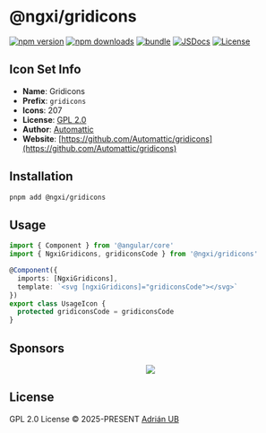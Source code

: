 # @ngxi/gridicons

[![npm version][npm-version-src]][npm-version-href]
[![npm downloads][npm-downloads-src]][npm-downloads-href]
[![bundle][bundle-src]][bundle-href]
[![JSDocs][jsdocs-src]][jsdocs-href]
[![License][license-src]][license-href]

## Icon Set Info

- **Name**: Gridicons
- **Prefix**: `gridicons`
- **Icons**: 207
- **License**: [GPL 2.0](https://github.com/Automattic/gridicons/blob/trunk/LICENSE.md)
- **Author**: [Automattic](https://github.com/Automattic/gridicons)
- **Website**: [https://github.com/Automattic/gridicons](https://github.com/Automattic/gridicons)

## Installation

```sh
pnpm add @ngxi/gridicons
```

## Usage

```ts
import { Component } from '@angular/core'
import { NgxiGridicons, gridiconsCode } from '@ngxi/gridicons'

@Component({
  imports: [NgxiGridicons],
  template: `<svg [ngxiGridicons]="gridiconsCode"></svg>`
})
export class UsageIcon {
  protected gridiconsCode = gridiconsCode
}
```

## Sponsors

<p align="center">
  <a href="https://cdn.jsdelivr.net/gh/adrian-ub/static/sponsors.svg">
    <img src='https://cdn.jsdelivr.net/gh/adrian-ub/static/sponsors.svg'/>
  </a>
</p>

## License

GPL 2.0 License © 2025-PRESENT [Adrián UB](https://github.com/adrian-ub)

<!-- Badges -->

[npm-version-src]: https://img.shields.io/npm/v/@ngxi/gridicons?style=flat&colorA=080f12&colorB=1fa669
[npm-version-href]: https://npmjs.com/package/@ngxi/gridicons
[npm-downloads-src]: https://img.shields.io/npm/dm/@ngxi/gridicons?style=flat&colorA=080f12&colorB=1fa669
[npm-downloads-href]: https://npmjs.com/package/@ngxi/gridicons
[bundle-src]: https://img.shields.io/bundlephobia/minzip/@ngxi/gridicons?style=flat&colorA=080f12&colorB=1fa669&label=minzip
[bundle-href]: https://bundlephobia.com/result?p=@ngxi/gridicons
[license-src]: https://img.shields.io/npm/l/@ngxi/gridicons?style=flat&colorA=080f12&colorB=1fa669
[license-href]: https://github.com/adrian-ub/ngxi/blob/main/LICENSE
[jsdocs-src]: https://img.shields.io/badge/jsdocs-reference-080f12?style=flat&colorA=080f12&colorB=1fa669
[jsdocs-href]: https://www.jsdocs.io/package/@ngxi/gridicons
